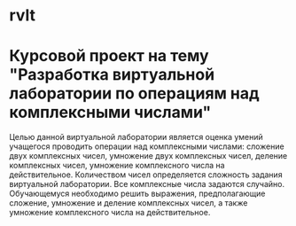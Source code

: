 # rvlt

# Курсовой проект на тему "Разработка виртуальной лаборатории по операциям над комплексными числами"

Целью данной виртуальной лаборатории является оценка умений учащегося проводить операции над комплексными числами: сложение двух комплексных чисел, умножение двух комплексных чисел, деление комплексных чисел, умножение комплексного числа на действительное. Количеством чисел определяется сложность задания виртуальной лаборатории. Все комплексные числа задаются случайно. Обучающемуся необходимо решить выражения, предполагающие сложение, умножение и деление комплексных чисел, а также умножение комплексного числа на действительное.
